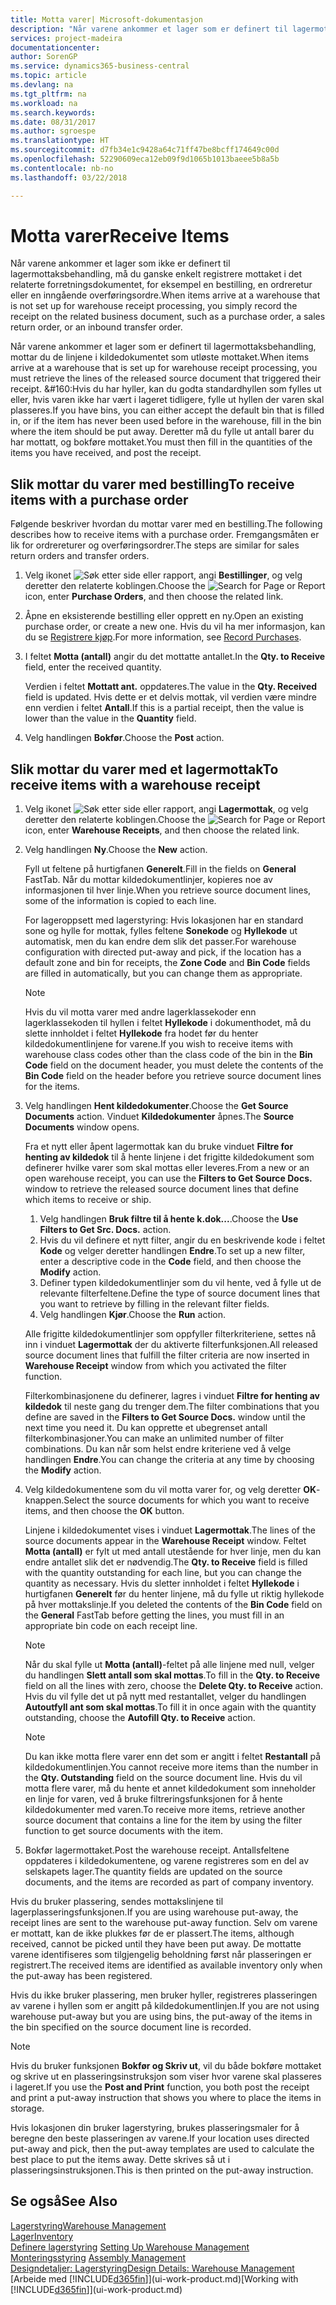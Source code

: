 ```yaml
---
title: Motta varer| Microsoft-dokumentasjon
description: "Når varene ankommer et lager som er definert til lagermottaksbehandling, mottar du de linjene i kildedokumentet som utløste mottaket."
services: project-madeira
documentationcenter: 
author: SorenGP
ms.service: dynamics365-business-central
ms.topic: article
ms.devlang: na
ms.tgt_pltfrm: na
ms.workload: na
ms.search.keywords: 
ms.date: 08/31/2017
ms.author: sgroespe
ms.translationtype: HT
ms.sourcegitcommit: d7fb34e1c9428a64c71ff47be8bcff174649c00d
ms.openlocfilehash: 52290609eca12eb09f9d1065b1013baeee5b8a5b
ms.contentlocale: nb-no
ms.lasthandoff: 03/22/2018

---
```

# <a name="receive-items"></a><span data-ttu-id="12b18-103">Motta varer</span><span class="sxs-lookup"><span data-stu-id="12b18-103">Receive Items</span></span>
<span data-ttu-id="12b18-104">Når varene ankommer et lager som ikke er definert til lagermottaksbehandling, må du ganske enkelt registrere mottaket i det relaterte forretningsdokumentet, for eksempel en bestilling, en ordreretur eller en inngående overføringsordre.</span><span class="sxs-lookup"><span data-stu-id="12b18-104">When items arrive at a warehouse that is not set up for warehouse receipt processing, you simply record the receipt on the related business document, such as a purchase order, a sales return order, or an inbound transfer order.</span></span>

<span data-ttu-id="12b18-105">Når varene ankommer et lager som er definert til lagermottaksbehandling, mottar du de linjene i kildedokumentet som utløste mottaket.</span><span class="sxs-lookup"><span data-stu-id="12b18-105">When items arrive at a warehouse that is set up for warehouse receipt processing, you must retrieve the lines of the released source document that triggered their receipt.</span></span> <span data-ttu-id="12b18-106">&#160:Hvis du har hyller, kan du godta standardhyllen som fylles ut eller, hvis varen ikke har vært i lageret tidligere, fylle ut hyllen der varen skal plasseres.</span><span class="sxs-lookup"><span data-stu-id="12b18-106">If you have bins, you can either accept the default bin that is filled in, or if the item has never been used before in the warehouse, fill in the bin where the item should be put away.</span></span> <span data-ttu-id="12b18-107">Deretter må du fylle ut antall barer du har mottatt, og bokføre mottaket.</span><span class="sxs-lookup"><span data-stu-id="12b18-107">You must then fill in the quantities of the items you have received, and post the receipt.</span></span>  

## <a name="to-receive-items-with-a-purchase-order"></a><span data-ttu-id="12b18-108">Slik mottar du varer med bestilling</span><span class="sxs-lookup"><span data-stu-id="12b18-108">To receive items with a purchase order</span></span>
<span data-ttu-id="12b18-109">Følgende beskriver hvordan du mottar varer med en bestilling.</span><span class="sxs-lookup"><span data-stu-id="12b18-109">The following describes how to receive items with a purchase order.</span></span> <span data-ttu-id="12b18-110">Fremgangsmåten er lik for ordrereturer og overføringsordrer.</span><span class="sxs-lookup"><span data-stu-id="12b18-110">The steps are similar for sales return orders and transfer orders.</span></span>  
1. <span data-ttu-id="12b18-111">Velg ikonet ![Søk etter side eller rapport](media/ui-search/search_small.png "Søk etter side eller rapport"), angi **Bestillinger**, og velg deretter den relaterte koblingen.</span><span class="sxs-lookup"><span data-stu-id="12b18-111">Choose the ![Search for Page or Report](media/ui-search/search_small.png "Search for Page or Report icon") icon, enter **Purchase Orders**, and then choose the related link.</span></span>
2. <span data-ttu-id="12b18-112">Åpne en eksisterende bestilling eller opprett en ny.</span><span class="sxs-lookup"><span data-stu-id="12b18-112">Open an existing purchase order, or create a new one.</span></span> <span data-ttu-id="12b18-113">Hvis du vil ha mer informasjon, kan du se [Registrere kjøp](purchasing-how-record-purchases.md).</span><span class="sxs-lookup"><span data-stu-id="12b18-113">For more information, see [Record Purchases](purchasing-how-record-purchases.md).</span></span>
3. <span data-ttu-id="12b18-114">I feltet **Motta (antall)** angir du det mottatte antallet.</span><span class="sxs-lookup"><span data-stu-id="12b18-114">In the **Qty. to Receive** field, enter the received quantity.</span></span>

    <span data-ttu-id="12b18-115">Verdien i feltet **Mottatt ant.** oppdateres.</span><span class="sxs-lookup"><span data-stu-id="12b18-115">The value in the **Qty. Received** field is updated.</span></span> <span data-ttu-id="12b18-116">Hvis dette er et delvis mottak, vil verdien være mindre enn verdien i feltet **Antall**.</span><span class="sxs-lookup"><span data-stu-id="12b18-116">If this is a partial receipt, then the value is lower than the value in the **Quantity** field.</span></span>
4. <span data-ttu-id="12b18-117">Velg handlingen **Bokfør**.</span><span class="sxs-lookup"><span data-stu-id="12b18-117">Choose the **Post** action.</span></span>

## <a name="to-receive-items-with-a-warehouse-receipt"></a><span data-ttu-id="12b18-118">Slik mottar du varer med et lagermottak</span><span class="sxs-lookup"><span data-stu-id="12b18-118">To receive items with a warehouse receipt</span></span>
1.  <span data-ttu-id="12b18-119">Velg ikonet ![Søk etter side eller rapport](media/ui-search/search_small.png "Søk etter side eller rapport"), angi **Lagermottak**, og velg deretter den relaterte koblingen.</span><span class="sxs-lookup"><span data-stu-id="12b18-119">Choose the ![Search for Page or Report](media/ui-search/search_small.png "Search for Page or Report icon") icon, enter **Warehouse Receipts**, and then choose the related link.</span></span>  
2.  <span data-ttu-id="12b18-120">Velg handlingen **Ny**.</span><span class="sxs-lookup"><span data-stu-id="12b18-120">Choose the **New** action.</span></span>  

    <span data-ttu-id="12b18-121">Fyll ut feltene på hurtigfanen **Generelt**.</span><span class="sxs-lookup"><span data-stu-id="12b18-121">Fill in the fields on **General** FastTab.</span></span> <span data-ttu-id="12b18-122">Når du mottar kildedokumentlinjer, kopieres noe av informasjonen til hver linje.</span><span class="sxs-lookup"><span data-stu-id="12b18-122">When you retrieve source document lines, some of the information is copied to each line.</span></span>  

    <span data-ttu-id="12b18-123">For lageroppsett med lagerstyring: Hvis lokasjonen har en standard sone og hylle for mottak, fylles feltene **Sonekode** og **Hyllekode** ut automatisk, men du kan endre dem slik det passer.</span><span class="sxs-lookup"><span data-stu-id="12b18-123">For warehouse configuration with directed put-away and pick, if the location has a default zone and bin for receipts, the **Zone Code** and **Bin Code** fields are filled in automatically, but you can change them as appropriate.</span></span>  

    > [!NOTE]  
    >  <span data-ttu-id="12b18-124">Hvis du vil motta varer med andre lagerklassekoder enn lagerklassekoden til hyllen i feltet **Hyllekode** i dokumenthodet, må du slette innholdet i feltet **Hyllekode** fra hodet før du henter kildedokumentlinjene for varene.</span><span class="sxs-lookup"><span data-stu-id="12b18-124">If you wish to receive items with warehouse class codes other than the class code of the bin in the **Bin Code** field on the document header, you must delete the contents of the **Bin Code** field on the header before you retrieve source document lines for the items.</span></span>  
3.  <span data-ttu-id="12b18-125">Velg handlingen **Hent kildedokumenter**.</span><span class="sxs-lookup"><span data-stu-id="12b18-125">Choose the **Get Source Documents** action.</span></span> <span data-ttu-id="12b18-126">Vinduet **Kildedokumenter** åpnes.</span><span class="sxs-lookup"><span data-stu-id="12b18-126">The **Source Documents** window opens.</span></span>

    <span data-ttu-id="12b18-127">Fra et nytt eller åpent lagermottak kan du bruke vinduet **Filtre for henting av kildedok** til å hente linjene i det frigitte kildedokument som definerer hvilke varer som skal mottas eller leveres.</span><span class="sxs-lookup"><span data-stu-id="12b18-127">From a new or an open warehouse receipt, you can use the **Filters to Get Source Docs.** window to retrieve the released source document lines that define which items to receive or ship.</span></span>

    1. <span data-ttu-id="12b18-128">Velg handlingen **Bruk filtre til å hente k.dok...**.</span><span class="sxs-lookup"><span data-stu-id="12b18-128">Choose the **Use Filters to Get Src. Docs.** action.</span></span>  
    2. <span data-ttu-id="12b18-129">Hvis du vil definere et nytt filter, angir du en beskrivende kode i feltet **Kode** og velger deretter handlingen **Endre**.</span><span class="sxs-lookup"><span data-stu-id="12b18-129">To set up a new filter, enter a descriptive code in the **Code** field, and then choose the **Modify** action.</span></span>  
    3. <span data-ttu-id="12b18-130">Definer typen kildedokumentlinjer som du vil hente, ved å fylle ut de relevante filterfeltene.</span><span class="sxs-lookup"><span data-stu-id="12b18-130">Define the type of source document lines that you want to retrieve by filling in the relevant filter fields.</span></span>  
    4. <span data-ttu-id="12b18-131">Velg handlingen **Kjør**.</span><span class="sxs-lookup"><span data-stu-id="12b18-131">Choose the **Run** action.</span></span>  

    <span data-ttu-id="12b18-132">Alle frigitte kildedokumentlinjer som oppfyller filterkriteriene, settes nå inn i vinduet **Lagermottak** der du aktiverte filterfunksjonen.</span><span class="sxs-lookup"><span data-stu-id="12b18-132">All released source document lines that fulfill the filter criteria are now inserted in **Warehouse Receipt** window from which you activated the filter function.</span></span>  

    <span data-ttu-id="12b18-133">Filterkombinasjonene du definerer, lagres i vinduet **Filtre for henting av kildedok** til neste gang du trenger dem.</span><span class="sxs-lookup"><span data-stu-id="12b18-133">The filter combinations that you define are saved in the **Filters to Get Source Docs.** window until the next time you need it.</span></span> <span data-ttu-id="12b18-134">Du kan opprette et ubegrenset antall filterkombinasjoner.</span><span class="sxs-lookup"><span data-stu-id="12b18-134">You can make an unlimited number of filter combinations.</span></span> <span data-ttu-id="12b18-135">Du kan når som helst endre kriteriene ved å velge handlingen **Endre**.</span><span class="sxs-lookup"><span data-stu-id="12b18-135">You can change the criteria at any time by choosing the **Modify** action.</span></span>

4.  <span data-ttu-id="12b18-136">Velg kildedokumentene som du vil motta varer for, og velg deretter **OK**-knappen.</span><span class="sxs-lookup"><span data-stu-id="12b18-136">Select the source documents for which you want to receive items, and then choose the **OK** button.</span></span>  

    <span data-ttu-id="12b18-137">Linjene i kildedokumentet vises i vinduet **Lagermottak**.</span><span class="sxs-lookup"><span data-stu-id="12b18-137">The lines of the source documents appear in the **Warehouse Receipt** window.</span></span> <span data-ttu-id="12b18-138">Feltet **Motta (antall)** er fylt ut med antall utestående for hver linje, men du kan endre antallet slik det er nødvendig.</span><span class="sxs-lookup"><span data-stu-id="12b18-138">The **Qty. to Receive** field is filled with the quantity outstanding for each line, but you can change the quantity as necessary.</span></span> <span data-ttu-id="12b18-139">Hvis du sletter innholdet i feltet **Hyllekode** i hurtigfanen **Generelt** før du henter linjene, må du fylle ut riktig hyllekode på hver mottakslinje.</span><span class="sxs-lookup"><span data-stu-id="12b18-139">If you deleted the contents of the **Bin Code** field on the **General** FastTab before getting the lines, you must fill in an appropriate bin code on each receipt line.</span></span>  

    > [!NOTE]  
    >  <span data-ttu-id="12b18-140">Når du skal fylle ut **Motta (antall)**-feltet på alle linjene med null, velger du handlingen **Slett antall som skal mottas**.</span><span class="sxs-lookup"><span data-stu-id="12b18-140">To fill in the **Qty. to Receive** field on all the lines with zero, choose the **Delete Qty. to Receive** action.</span></span> <span data-ttu-id="12b18-141">Hvis du vil fylle det ut på nytt med restantallet, velger du handlingen **Autoutfyll ant som skal mottas**.</span><span class="sxs-lookup"><span data-stu-id="12b18-141">To fill it in once again with the quantity outstanding, choose the **Autofill Qty. to Receive** action.</span></span>  

    > [!NOTE]  
    >  <span data-ttu-id="12b18-142">Du kan ikke motta flere varer enn det som er angitt i feltet **Restantall** på kildedokumentlinjen.</span><span class="sxs-lookup"><span data-stu-id="12b18-142">You cannot receive more items than the number in the **Qty. Outstanding** field on the source document line.</span></span> <span data-ttu-id="12b18-143">Hvis du vil motta flere varer, må du hente et annet kildedokument som inneholder en linje for varen, ved å bruke filtreringsfunksjonen for å hente kildedokumenter med varen.</span><span class="sxs-lookup"><span data-stu-id="12b18-143">To receive more items, retrieve another source document that contains a line for the item by using the filter function to get source documents with the item.</span></span>  

5.  <span data-ttu-id="12b18-144">Bokfør lagermottaket.</span><span class="sxs-lookup"><span data-stu-id="12b18-144">Post the warehouse receipt.</span></span> <span data-ttu-id="12b18-145">Antallsfeltene oppdateres i kildedokumentene, og varene registreres som en del av selskapets lager.</span><span class="sxs-lookup"><span data-stu-id="12b18-145">The quantity fields are updated on the source documents, and the items are recorded as part of company inventory.</span></span>  

<span data-ttu-id="12b18-146">Hvis du bruker plassering, sendes mottakslinjene til lagerplasseringsfunksjonen.</span><span class="sxs-lookup"><span data-stu-id="12b18-146">If you are using warehouse put-away, the receipt lines are sent to the warehouse put-away function.</span></span> <span data-ttu-id="12b18-147">Selv om varene er mottatt, kan de ikke plukkes før de er plassert.</span><span class="sxs-lookup"><span data-stu-id="12b18-147">The items, although received, cannot be picked until they have been put away.</span></span> <span data-ttu-id="12b18-148">De mottatte varene identifiseres som tilgjengelig beholdning først når plasseringen er registrert.</span><span class="sxs-lookup"><span data-stu-id="12b18-148">The received items are identified as available inventory only when the put-away has been registered.</span></span>  

<span data-ttu-id="12b18-149">Hvis du ikke bruker plassering, men bruker hyller, registreres plasseringen av varene i hyllen som er angitt på kildedokumentlinjen.</span><span class="sxs-lookup"><span data-stu-id="12b18-149">If you are not using warehouse put-away but you are using bins, the put-away of the items in the bin specified on the source document line is recorded.</span></span>  

> [!NOTE]  
>  <span data-ttu-id="12b18-150">Hvis du bruker funksjonen **Bokfør og Skriv ut**, vil du både bokføre mottaket og skrive ut en plasseringsinstruksjon som viser hvor varene skal plasseres i lageret.</span><span class="sxs-lookup"><span data-stu-id="12b18-150">If you use the **Post and Print** function, you both post the receipt and print a put-away instruction that shows you where to place the items in storage.</span></span>  
>   
>  <span data-ttu-id="12b18-151">Hvis lokasjonen din bruker lagerstyring, brukes plasseringsmaler for å beregne den beste plasseringen av varene.</span><span class="sxs-lookup"><span data-stu-id="12b18-151">If your location uses directed put-away and pick, then the put-away templates are used to calculate the best place to put the items away.</span></span> <span data-ttu-id="12b18-152">Dette skrives så ut i plasseringsinstruksjonen.</span><span class="sxs-lookup"><span data-stu-id="12b18-152">This is then printed on the put-away instruction.</span></span>  

## <a name="see-also"></a><span data-ttu-id="12b18-153">Se også</span><span class="sxs-lookup"><span data-stu-id="12b18-153">See Also</span></span>  
[<span data-ttu-id="12b18-154">Lagerstyring</span><span class="sxs-lookup"><span data-stu-id="12b18-154">Warehouse Management</span></span>](warehouse-manage-warehouse.md)  
[<span data-ttu-id="12b18-155">Lager</span><span class="sxs-lookup"><span data-stu-id="12b18-155">Inventory</span></span>](inventory-manage-inventory.md)  
<span data-ttu-id="12b18-156">[Definere lagerstyring](warehouse-setup-warehouse.md)   </span><span class="sxs-lookup"><span data-stu-id="12b18-156">[Setting Up Warehouse Management](warehouse-setup-warehouse.md)   </span></span>  
<span data-ttu-id="12b18-157">[Monteringsstyring](assembly-assemble-items.md)  </span><span class="sxs-lookup"><span data-stu-id="12b18-157">[Assembly Management](assembly-assemble-items.md)  </span></span>  
[<span data-ttu-id="12b18-158">Designdetaljer: Lagerstyring</span><span class="sxs-lookup"><span data-stu-id="12b18-158">Design Details: Warehouse Management</span></span>](design-details-warehouse-management.md)  
<span data-ttu-id="12b18-159">[Arbeide med [!INCLUDE[d365fin](includes/d365fin_md.md)]](ui-work-product.md)</span><span class="sxs-lookup"><span data-stu-id="12b18-159">[Working with [!INCLUDE[d365fin](includes/d365fin_md.md)]](ui-work-product.md)</span></span>

